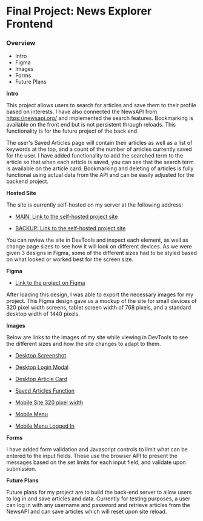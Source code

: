 # Final Project: News Explorer Frontend

### Overview

- Intro
- Figma
- Images
- Forms
- Future Plans

**Intro**

This project allows users to search for articles and save them to their profile based on interests. I have also connected the NewsAPI from https://newsapi.org/ and implemented the search features. Bookmarking is available on the front end but is not persistent through reloads. This functionality is for the future project of the back end.

The user's Saved Articles page will contain their articles as well as a list of keywords at the top, and a count of the number of articles currently saved for the user. I have added functionality to add the searched term to the article so that when each article is saved, you can see that the search term is available on the article card. Bookmarking and deleting of articles is fully functional using actual data from the API and can be easily adjusted for the backend project.

**Hosted Site**

The site is currently self-hosted on my server at the following address:

- [MAIN: Link to the self-hosted project site](https://news.onelastcup.com/)

- [BACKUP: Link to the self-hosted project site](http://news-explorer.infy.uk)

You can review the site in DevTools and inspect each element, as well as change page sizes to see how it will look on different devices. As we were given 3 designs in Figma, some of the different sizes had to be styled based on what looked or worked best for the screen size.

**Figma**

- [Link to the project on Figma](https://www.figma.com/file/3ottwMEhlBt95Dbn8dw1NH/Your-Final-Project?type=design&node-id=0-1&mode=design&t=oyzC3t94nnIJJuPY-0)

After loading this design, I was able to export the necessary images for my project. This Figma design gave us a mockup of the site for small devices of 320 pixel width screens, tablet screen width of 768 pixels, and a standard desktop width of 1440 pixels.

**Images**

Below are links to the images of my site while viewing in DevTools to see the different sizes and how the site changes to adapt to them.

- [Desktop Screenshot](./Readme/Desktop.png)

- [Desktop Login Modal](./Readme/LoginModal.png)

- [Desktop Article Card](./Readme/ArticleCard.png)

- [Saved Articles Function](./Readme/SavedArticles.png)

- [Mobile Site 320 pixel width](./Readme/MobileSite.png)

- [Mobile Menu](./Readme/MobileMenu.png)

- [Mobile Menu Logged In](./Readme/MobileMenuLoggedIn.png)

**Forms**

I have added form validation and Javascript controls to limit what can be entered to the input fields. These use the browser API to present the messages based on the set limits for each input field, and validate upon submission.

**Future Plans**

Future plans for my project are to build the back-end server to allow users to log in and save articles and data. Currently for testing purposes, a user can log in with any username and password and retrieve articles from the NewsAPI and can save articles which will reset upon site reload.
